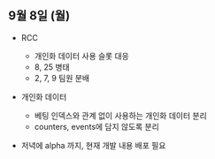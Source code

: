 
## 9월 8일 (월) 

- RCC
	- 개인화 데이터 사용 슬롯 대응
	- 8, 25 병태
	- 2, 7, 9 팀원 분배
- 개인화 데이터
	- 베팅 인덱스와 관계 없이 사용하는 개인화 데이터 분리
	- counters, events에 담지 않도록 분리

- 저녁에 alpha 까지, 현재 개발 내용 배포 필요